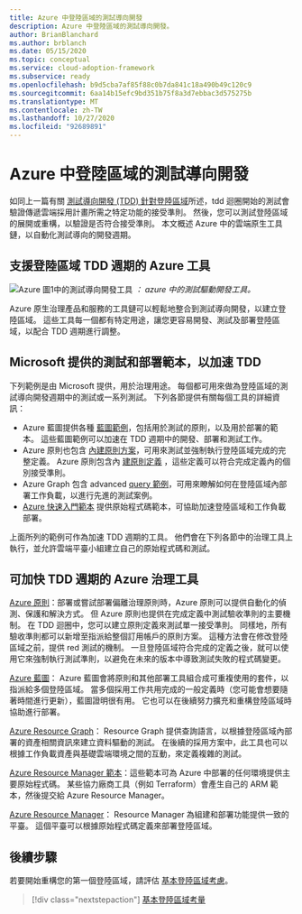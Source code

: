 ```yaml
---
title: Azure 中登陸區域的測試導向開發
description: Azure 中登陸區域的測試導向開發。
author: BrianBlanchard
ms.author: brblanch
ms.date: 05/15/2020
ms.topic: conceptual
ms.service: cloud-adoption-framework
ms.subservice: ready
ms.openlocfilehash: b9d5cba7af85f88c0b7da841c18a490b49c120c9
ms.sourcegitcommit: 6aa14b15efc9bd351b75f8a3d7ebbac3d575275b
ms.translationtype: MT
ms.contentlocale: zh-TW
ms.lasthandoff: 10/27/2020
ms.locfileid: "92689891"
---
```

# <a name="test-driven-development-for-landing-zones-in-azure"></a>Azure 中登陸區域的測試導向開發

如同上一篇有關 [測試導向開發 (TDD) 針對登陸區域](./test-driven-development.md)所述，tdd 迴圈開始的測試會驗證傳遞雲端採用計畫所需之特定功能的接受準則。 然後，您可以測試登陸區域的展開或重構，以驗證是否符合接受準則。 本文概述 Azure 中的雲端原生工具鏈，以自動化測試導向的開發週期。

## <a name="azure-tools-to-support-landing-zone-tdd-cycles"></a>支援登陸區域 TDD 週期的 Azure 工具

![Azure 圖1中的測試導向開發工具 ](../../_images/ready/azure-tdd-tools.png)
 _： azure 中的測試驅動開發工具。_

Azure 原生治理產品和服務的工具鏈可以輕鬆地整合到測試導向開發，以建立登陸區域。 這些工具每一個都有特定用途，讓您更容易開發、測試及部署登陸區域，以配合 TDD 週期進行調整。

## <a name="microsoft-provided-test-and-deployment-templates-to-accelerate-tdd"></a>Microsoft 提供的測試和部署範本，以加速 TDD

下列範例是由 Microsoft 提供，用於治理用途。 每個都可用來做為登陸區域的測試導向開發週期中的測試或一系列測試。 下列各節提供有關每個工具的詳細資訊：

- Azure 藍圖提供各種 [藍圖範例](/azure/governance/blueprints/samples)，包括用於測試的原則，以及用於部署的範本。 這些藍圖範例可以加速在 TDD 週期中的開發、部署和測試工作。
- Azure 原則也包含 [內建原則方案](/azure/governance/policy/samples/built-in-initiatives)，可用來測試並強制執行登陸區域完成的完整定義。 Azure 原則包含內 [建原則定義](/azure/governance/policy/samples/built-in-policies) ，這些定義可以符合完成定義內的個別接受準則。
- Azure Graph 包含 advanced [query 範例](/azure/governance/resource-graph/samples/advanced)，可用來瞭解如何在登陸區域內部署工作負載，以進行先進的測試案例。
- [Azure 快速入門範本](https://azure.microsoft.com/resources/templates) 提供原始程式碼範本，可協助加速登陸區域和工作負載部署。

上面所列的範例可作為加速 TDD 週期的工具。 他們會在下列各節中的治理工具上執行，並允許雲端平臺小組建立自己的原始程式碼和測試。

## <a name="azure-governance-tools-that-can-accelerate-tdd-cycles"></a>可加快 TDD 週期的 Azure 治理工具

[Azure 原則](/azure/governance/policy)：部署或嘗試部署偏離治理原則時，Azure 原則可以提供自動化的偵測、保護和解決方式。 但 Azure 原則也提供在完成定義中測試驗收準則的主要機制。 在 TDD 迴圈中，您可以建立原則定義來測試單一接受準則。 同樣地，所有驗收準則都可以新增至指派給整個訂用帳戶的原則方案。 這種方法會在修改登陸區域之前，提供 red 測試的機制。 一旦登陸區域符合完成的定義之後，就可以使用它來強制執行測試準則，以避免在未來的版本中導致測試失敗的程式碼變更。

[Azure 藍圖](/azure/governance/blueprints)： Azure 藍圖會將原則和其他部署工具組合成可重複使用的套件，以指派給多個登陸區域。 當多個採用工作共用完成的一般定義時（您可能會想要隨著時間進行更新），藍圖證明很有用。 它也可以在後續努力擴充和重構登陸區域時協助進行部署。

[Azure Resource Graph](/azure/governance/resource-graph/overview)： Resource Graph 提供查詢語言，以根據登陸區域內部署的資產相關資訊來建立資料驅動的測試。 在後續的採用方案中，此工具也可以根據工作負載資產與基礎雲端環境之間的互動，來定義複雜的測試。

[Azure Resource Manager 範本](/azure/azure-resource-manager/templates/overview)：這些範本可為 Azure 中部署的任何環境提供主要原始程式碼。 某些協力廠商工具（例如 Terraform）會產生自己的 ARM 範本，然後提交給 Azure Resource Manager。

[Azure Resource Manager](/azure/azure-resource-manager/management/overview)： Resource Manager 為組建和部署功能提供一致的平臺。 這個平臺可以根據原始程式碼定義來部署登陸區域。

## <a name="next-steps"></a>後續步驟

若要開始重構您的第一個登陸區域，請評估 [基本登陸區域考慮](./basic-considerations.md)。

> [!div class="nextstepaction"]
> [基本登陸區域考量](./basic-considerations.md)

